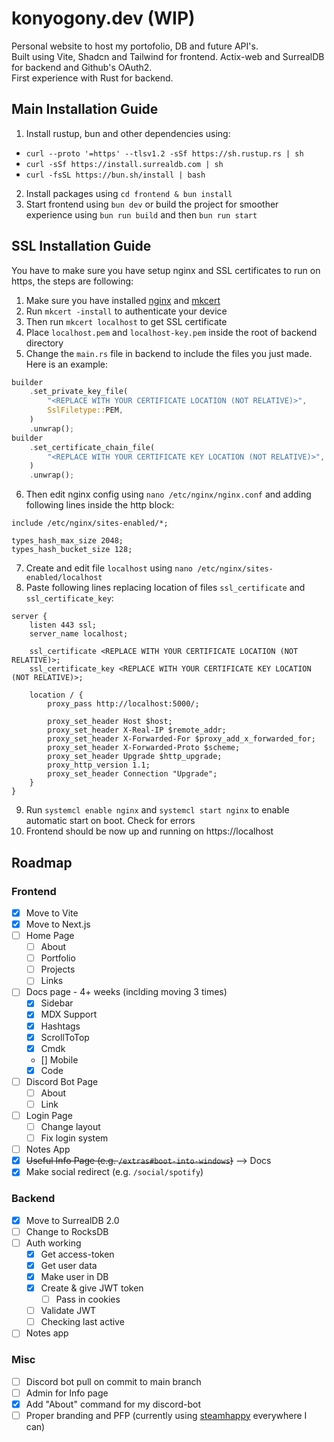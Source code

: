 # konyogony.dev (WIP)

Personal website to host my portofolio, DB and future API's. \
Built using Vite, Shadcn and Tailwind for frontend. Actix-web and SurrealDB for backend and Github's OAuth2. \
First experience with Rust for backend.

## Main Installation Guide

1. Install rustup, bun and other dependencies using:

-   `curl --proto '=https' --tlsv1.2 -sSf https://sh.rustup.rs | sh`
-   `curl -sSf https://install.surrealdb.com | sh`
-   `curl -fsSL https://bun.sh/install | bash`

2. Install packages using `cd frontend & bun install`
3. Start frontend using `bun dev` or build the project for smoother experience using `bun run build` and then `bun run start`

## SSL Installation Guide

You have to make sure you have setup nginx and SSL certificates to run on https, the steps are following:

1. Make sure you have installed [nginx](https://nginx.org/) and [mkcert](https://github.com/FiloSottile/mkcert)
2. Run `mkcert -install` to authenticate your device
3. Then run `mkcert localhost` to get SSL certificate
4. Place `localhost.pem` and `localhost-key.pem` inside the root of backend directory
5. Change the `main.rs` file in backend to include the files you just made. Here is an example:

```rs
builder
    .set_private_key_file(
        "<REPLACE WITH YOUR CERTIFICATE LOCATION (NOT RELATIVE)>",
        SslFiletype::PEM,
    )
    .unwrap();
builder
    .set_certificate_chain_file(
        "<REPLACE WITH YOUR CERTIFICATE KEY LOCATION (NOT RELATIVE)>",
    )
    .unwrap();
```

6. Then edit nginx config using `nano /etc/nginx/nginx.conf` and adding following lines inside the http block:

```nginx
include /etc/nginx/sites-enabled/*;

types_hash_max_size 2048;
types_hash_bucket_size 128;
```

7. Create and edit file `localhost` using `nano /etc/nginx/sites-enabled/localhost`
8. Paste following lines replacing location of files `ssl_certificate` and `ssl_certificate_key`:

```nginx
server {
    listen 443 ssl;
    server_name localhost;

    ssl_certificate <REPLACE WITH YOUR CERTIFICATE LOCATION (NOT RELATIVE)>;
    ssl_certificate_key <REPLACE WITH YOUR CERTIFICATE KEY LOCATION (NOT RELATIVE)>;

    location / {
        proxy_pass http://localhost:5000/;

        proxy_set_header Host $host;
        proxy_set_header X-Real-IP $remote_addr;
        proxy_set_header X-Forwarded-For $proxy_add_x_forwarded_for;
        proxy_set_header X-Forwarded-Proto $scheme;
        proxy_set_header Upgrade $http_upgrade;
        proxy_http_version 1.1;
        proxy_set_header Connection "Upgrade";
    }
}
```

9. Run `systemcl enable nginx` and `systemcl start nginx` to enable automatic start on boot. Check for errors
10. Frontend should be now up and running on https://localhost

## Roadmap

### Frontend

-   [x] Move to Vite
-   [x] Move to Next.js
-   [ ] Home Page
    -   [ ] About
    -   [ ] Portfolio
    -   [ ] Projects
    -   [ ] Links
-   [ ] Docs page - 4+ weeks (inclding moving 3 times)
    -   [x] Sidebar
    -   [x] MDX Support
    -   [x] Hashtags
    -   [x] ScrollToTop
    -   [x] Cmdk
    -   [] Mobile
    -   [x] Code
-   [ ] Discord Bot Page
    -   [ ] About
    -   [ ] Link
-   [ ] Login Page
    -   [ ] Change layout
    -   [ ] Fix login system
-   [ ] Notes App
-   [x] ~~Useful Info Page (e.g. `/extras#boot-into-windows`)~~  --> Docs
-   [x] Make social redirect (e.g. `/social/spotify`)

### Backend
-   [x] Move to SurrealDB 2.0
-   [ ] Change to RocksDB
-   [ ] Auth working
    -   [x] Get access-token
    -   [x] Get user data
    -   [x] Make user in DB
    -   [x] Create & give JWT token
        -   [ ] Pass in cookies
    -   [ ] Validate JWT
    -   [ ] Checking last active
-   [ ] Notes app

### Misc

-   [ ] Discord bot pull on commit to main branch
-   [ ] Admin for Info page
-   [x] Add "About" command for my discord-bot
-   [ ] Proper branding and PFP (currently using [steamhappy](https://i.redd.it/i-made-steamhappy-vector-image-v0-jmmqmwzwk14c1.png?width=800&format=png&auto=webp&s=7cc8498450fbd323b22899722ac24cbd23a91a83) everywhere I can)
